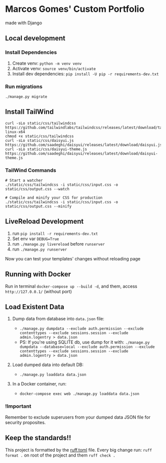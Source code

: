 # Marcos Gomes' Custom Portfolio
made with Django

## Local development
### Install Dependencies
1. Create venv: `python -m venv venv`
2. Activate venv: `source venv/bin/activate`
3. Install dev dependencies: `pip install -U pip -r requirements-dev.txt`

### Run migrations
`./manage.py migrate`

## Install TailWind
```
curl -sLo static/css/tailwindcss https://github.com/tailwindlabs/tailwindcss/releases/latest/download/tailwindcss-linux-x64
chmod +x static/css/tailwindcss
curl -sLo static/css/daisyui.js https://github.com/saadeghi/daisyui/releases/latest/download/daisyui.js
curl -sLo static/css/daisyui-theme.js https://github.com/saadeghi/daisyui/releases/latest/download/daisyui-theme.js
```

### TailWind Commands
```
# Start a watcher
./static/css/tailwindcss -i static/css/input.css -o static/css/output.css --watch

# Compile and minify your CSS for production
./static/css/tailwindcss -i static/css/input.css -o static/css/output.css --minify
```

## LiveReload Development
1. run `pip install -r requirements-dev.txt`
2. Set env var `DEBUG=True`
3. run `./manage.py livereload` before `runserver`
4. run `./manage.py runserver`

Now you can test your templates' changes without reloading page

## Running with Docker
Run in terminal `docker-compose up --build -d`, and them, access `http://127.0.0.1/` (without port)

## Load Existent Data
1. Dump data from database into `data.json` file:
    - `./manage.py dumpdata --exclude auth.permission --exclude contenttypes --exclude sessions.session --exclude admin.logentry > data.json`  
    - PS: If you're using SQLITE db, use dump for it with:
    `./manage.py dumpdata --database=local --exclude auth.permission --exclude contenttypes --exclude sessions.session --exclude admin.logentry > data.json`
2. Load dumped data into default DB:
    - `./manage.py loaddata data.json`

3. In a Docker container, run:
    - `docker-compose exec web ./manage.py loaddata data.json`

### !Important
Remember to exclude superusers from your dumped data JSON file for security proposites.

## Keep the standards!!
This project is formatted by the [ruff.toml](ruff.toml) file.
Every big change run: `ruff format .` on root of the project and them `ruff check .`
